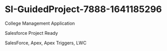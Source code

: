# SI-GuidedProject-7888-1641185296

College Management Application

Salesforce Project Ready

SalesForce, Apex, Apex Triggers, LWC
